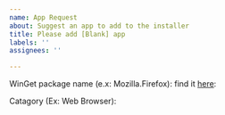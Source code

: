 ```yaml
---
name: App Request
about: Suggest an app to add to the installer
title: Please add [Blank] app
labels: ''
assignees: ''

---
```


WinGet package name (e.x: Mozilla.Firefox): find it [here](https://winstall.app/):

Catagory (Ex: Web Browser):
